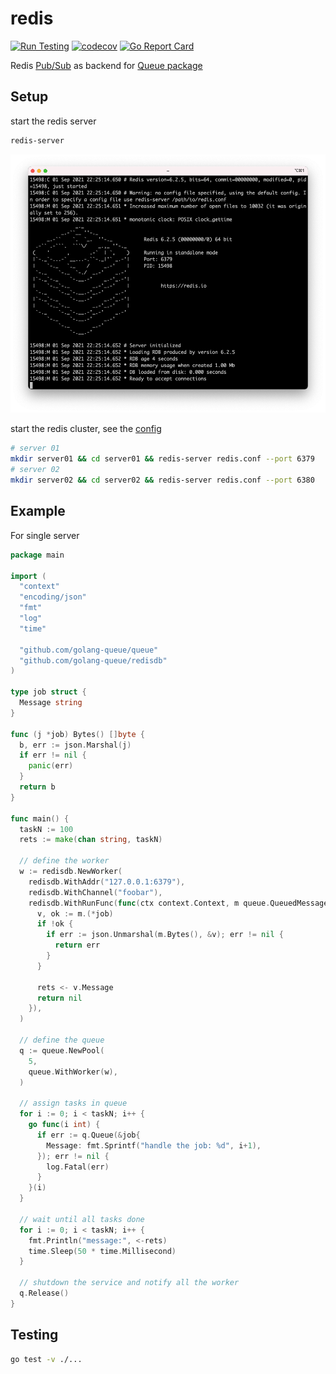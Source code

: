 # redis

[![Run Testing](https://github.com/golang-queue/redisdb/actions/workflows/go.yml/badge.svg?branch=main)](https://github.com/golang-queue/redisdb/actions/workflows/go.yml)
[![codecov](https://codecov.io/gh/golang-queue/redisdb/branch/main/graph/badge.svg?token=FFZN8E2ZZB)](https://codecov.io/gh/golang-queue/redisdb)
[![Go Report Card](https://goreportcard.com/badge/github.com/golang-queue/redisdb)](https://goreportcard.com/report/github.com/golang-queue/redisdb)

Redis [Pub/Sub](https://redis.io/docs/manual/pubsub/) as backend for [Queue package](https://github.com/golang-queue/queue)

## Setup

start the redis server

```sh
redis-server
```

![screen](/images/screen.png)

start the redis cluster, see the [config](./conf/redis.conf)

```sh
# server 01
mkdir server01 && cd server01 && redis-server redis.conf --port 6379
# server 02
mkdir server02 && cd server02 && redis-server redis.conf --port 6380
```

## Example

For single server

```go
package main

import (
  "context"
  "encoding/json"
  "fmt"
  "log"
  "time"

  "github.com/golang-queue/queue"
  "github.com/golang-queue/redisdb"
)

type job struct {
  Message string
}

func (j *job) Bytes() []byte {
  b, err := json.Marshal(j)
  if err != nil {
    panic(err)
  }
  return b
}

func main() {
  taskN := 100
  rets := make(chan string, taskN)

  // define the worker
  w := redisdb.NewWorker(
    redisdb.WithAddr("127.0.0.1:6379"),
    redisdb.WithChannel("foobar"),
    redisdb.WithRunFunc(func(ctx context.Context, m queue.QueuedMessage) error {
      v, ok := m.(*job)
      if !ok {
        if err := json.Unmarshal(m.Bytes(), &v); err != nil {
          return err
        }
      }

      rets <- v.Message
      return nil
    }),
  )

  // define the queue
  q := queue.NewPool(
    5,
    queue.WithWorker(w),
  )

  // assign tasks in queue
  for i := 0; i < taskN; i++ {
    go func(i int) {
      if err := q.Queue(&job{
        Message: fmt.Sprintf("handle the job: %d", i+1),
      }); err != nil {
        log.Fatal(err)
      }
    }(i)
  }

  // wait until all tasks done
  for i := 0; i < taskN; i++ {
    fmt.Println("message:", <-rets)
    time.Sleep(50 * time.Millisecond)
  }

  // shutdown the service and notify all the worker
  q.Release()
}
```

## Testing

```sh
go test -v ./...
```
